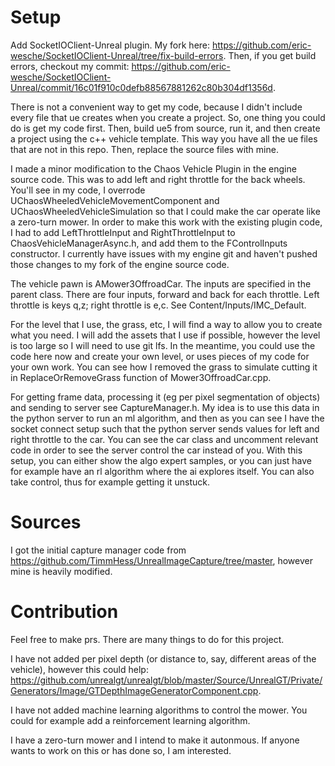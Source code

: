 # Setup

Add SocketIOClient-Unreal plugin. My fork here: https://github.com/eric-wesche/SocketIOClient-Unreal/tree/fix-build-errors. Then, if you get build errors, checkout my commit: https://github.com/eric-wesche/SocketIOClient-Unreal/commit/16c01f910c0defb88567881262c80b304df1356d.

There is not a convenient way to get my code, because I didn't include every file that ue creates when you create a project. So, one thing you could do is get my code first. Then, build ue5 from source, run it, and then create a project using the c++ vehicle template. This way you have all the ue files that are not in this repo. Then, replace the source files with mine.

I made a minor modification to the Chaos Vehicle Plugin in the engine source code. This was to add left and right throttle for the back wheels. You'll see in my code, I overrode UChaosWheeledVehicleMovementComponent and UChaosWheeledVehicleSimulation so that I could make the car operate like a zero-turn mower. In order to make this work with the existing plugin code, I had to add LeftThrottleInput and RightThrottleInput to ChaosVehicleManagerAsync.h, and add them to the FControlInputs constructor. I currently have issues with my engine git and haven't pushed those changes to my fork of the engine source code.

The vehicle pawn is AMower3OffroadCar. The inputs are specified in the parent class. There are four inputs, forward and back for each throttle. Left throttle is keys q,z; right throttle is e,c. See Content/Inputs/IMC_Default. 

For the level that I use, the grass, etc, I will find a way to allow you to create what you need. I will add the assets that I use if possible, however the level is too large so I will need to use git lfs. In the meantime, you could use the code here now and create your own level, or uses pieces of my code for your own work. You can see how I removed the grass to simulate cutting it in ReplaceOrRemoveGrass function of Mower3OffroadCar.cpp.

For getting frame data, processing it (eg per pixel segmentation of objects) and sending to server see CaptureManager.h. My idea is to use this data in the python server to run an ml algorithm, and then as you can see I have the socket connect setup such that the python server sends values for left and right throttle to the car. You can see the car class and uncomment relevant code in order to see the server control the car instead of you. With this setup, you can either show the algo expert samples, or you can just have for example have an rl algorithm where the ai explores itself. You can also take control, thus for example getting it unstuck.

# Sources
I got the initial capture manager code from https://github.com/TimmHess/UnrealImageCapture/tree/master, however mine is heavily modified.

# Contribution
Feel free to make prs. There are many things to do for this project.

I have not added per pixel depth (or distance to, say, different areas of the vehicle), however this could help: https://github.com/unrealgt/unrealgt/blob/master/Source/UnrealGT/Private/Generators/Image/GTDepthImageGeneratorComponent.cpp. 

I have not added machine learning algorithms to control the mower. You could for example add a reinforcement learning algorithm.

I have a zero-turn mower and I intend to make it autonmous. If anyone wants to work on this or has done so, I am interested.
